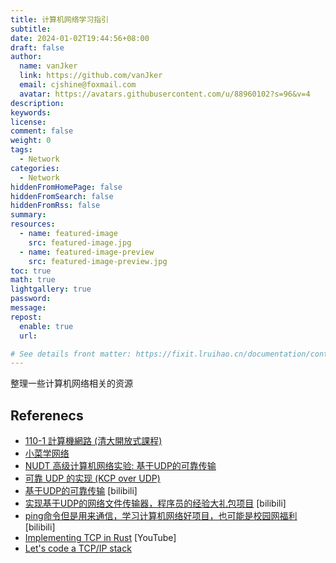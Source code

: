 ```yaml
---
title: 计算机网络学习指引
subtitle:
date: 2024-01-02T19:44:56+08:00
draft: false
author:
  name: vanJker
  link: https://github.com/vanJker
  email: cjshine@foxmail.com
  avatar: https://avatars.githubusercontent.com/u/88960102?s=96&v=4
description:
keywords:
license:
comment: false
weight: 0
tags:
  - Network
categories:
  - Network
hiddenFromHomePage: false
hiddenFromSearch: false
hiddenFromRss: false
summary:
resources:
  - name: featured-image
    src: featured-image.jpg
  - name: featured-image-preview
    src: featured-image-preview.jpg
toc: true
math: true
lightgallery: true
password:
message:
repost:
  enable: true
  url:

# See details front matter: https://fixit.lruihao.cn/documentation/content-management/introduction/#front-matter
---
```


整理一些计算机网络相关的资源

<!--more-->

## Referenecs

- [110-1 計算機網路 (清大開放式課程)](https://hackmd.io/@0xff07/network/https%3A%2F%2Fhackmd.io%2F%400xff07%2FByADDQ57Y)
- [小菜学网络](https://fasionchan.com/network/)
- [NUDT 高级计算机网络实验: 基于UDP的可靠传输](https://luzhixing12345.github.io/netlab/)
- [可靠 UDP 的实现 (KCP over UDP)](https://sunyunqiang.com/blog/reliable_udp_protocol/) 
- [基于UDP的可靠传输](https://www.bilibili.com/video/BV1di4y1z7Mn) [bilibili]
- [实现基于UDP的网络文件传输器，程序员的经验大礼包项目](https://www.bilibili.com/video/BV12P411T78X) [bilibili]
- [ping命令但是用来通信，学习计算机网络好项目，也可能是校园网福利](https://www.bilibili.com/video/BV1Wd4y1b7b4) [bilibili]
- [Implementing TCP in Rust](https://www.youtube.com/playlist?list=PLqbS7AVVErFivDY3iKAQk3_VAm8SXwt1X) [YouTube]
- [Let\'s code a TCP/IP stack](http://www.saminiir.com/lets-code-tcp-ip-stack-1-ethernet-arp/)
